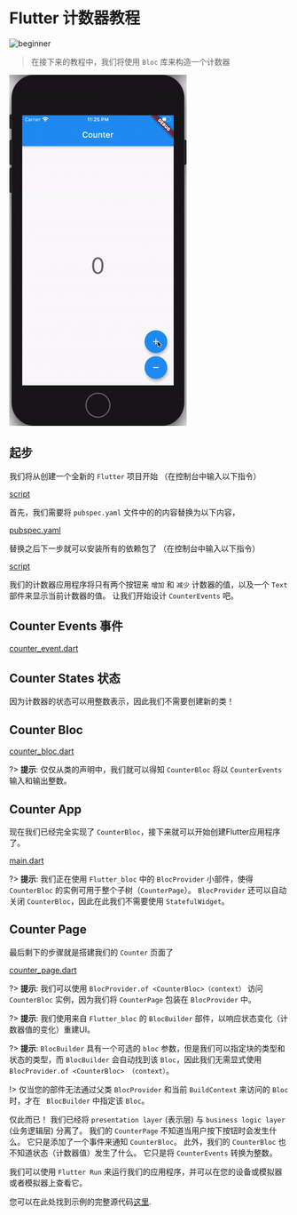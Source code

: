 # Flutter 计数器教程

![beginner](https://img.shields.io/badge/level-beginner-green.svg)

> 在接下来的教程中，我们将使用 `Bloc` 库来构造一个计数器

![demo](../assets/gifs/flutter_counter.gif)

## 起步

我们将从创建一个全新的 `Flutter` 项目开始 （在控制台中输入以下指令）

[script](../_snippets/flutter_counter_tutorial/flutter_create.sh.md ':include')

首先，我们需要将 `pubspec.yaml` 文件中的的内容替换为以下内容，

[pubspec.yaml](../_snippets/flutter_counter_tutorial/pubspec.yaml.md ':include')

替换之后下一步就可以安装所有的依赖包了 （在控制台中输入以下指令）

[script](../_snippets/flutter_counter_tutorial/flutter_packages_get.sh.md ':include')

我们的计数器应用程序将只有两个按钮来 `增加` 和 `减少` 计数器的值，以及一个 `Text` 部件来显示当前计数器的值。 让我们开始设计 `CounterEvents` 吧。

## Counter Events 事件

[counter_event.dart](../_snippets/flutter_counter_tutorial/counter_event.dart.md ':include')

## Counter States 状态

因为计数器的状态可以用整数表示，因此我们不需要创建新的类！

## Counter Bloc

[counter_bloc.dart](../_snippets/flutter_counter_tutorial/counter_bloc.dart.md ':include')

?> **提示**: 仅仅从类的声明中，我们就可以得知 `CounterBloc` 将以 `CounterEvents` 输入和输出整数。

## Counter App

现在我们已经完全实现了 `CounterBloc`，接下来就可以开始创建Flutter应用程序了。

[main.dart](../_snippets/flutter_counter_tutorial/main.dart.md ':include')

?> **提示**: 我们正在使用 `Flutter_bloc` 中的 `BlocProvider` 小部件，使得 `CounterBloc` 的实例可用于整个子树（`CounterPage`）。 `BlocProvider` 还可以自动关闭 `CounterBloc`，因此在此我们不需要使用 `StatefulWidget`。

## Counter Page

最后剩下的步骤就是搭建我们的 `Counter` 页面了

[counter_page.dart](../_snippets/flutter_counter_tutorial/counter_page.dart.md ':include')

?> **提示**: 我们可以使用 `BlocProvider.of <CounterBloc>（context）` 访问 `CounterBloc` 实例，因为我们将 `CounterPage` 包装在 `BlocProvider` 中。

?> **提示**: 我们使用来自 `Flutter_bloc` 的 `BlocBuilder` 部件，以响应状态变化（计数器值的变化）重建UI。

?> **提示**: `BlocBuilder` 具有一个可选的 `bloc` 参数，但是我们可以指定块的类型和状态的类型，而 `BlocBuilder` 会自动找到该 `Bloc`，因此我们无需显式使用 `BlocProvider.of <CounterBloc> （context）`。

!> 仅当您的部件无法通过父类 `BlocProvider` 和当前 `BuildContext` 来访问的 `Bloc` 时，才在 ` BlocBuilder` 中指定该 `Bloc`。

仅此而已！ 我们已经将 `presentation layer` (表示层) 与 `business logic layer` (业务逻辑层) 分离了。 我们的 `CounterPage` 不知道当用户按下按钮时会发生什么。 它只是添加了一个事件来通知 `CounterBloc`。 此外，我们的 `CounterBloc` 也不知道状态（计数器值）发生了什么。 它只是将 `CounterEvents` 转换为整数。

我们可以使用 `Flutter Run` 来运行我们的应用程序，并可以在您的设备或模拟器或者模拟器上查看它。

您可以在此处找到示例的完整源代码[这里](https://github.com/felangel/Bloc/tree/master/packages/flutter_bloc/example).

